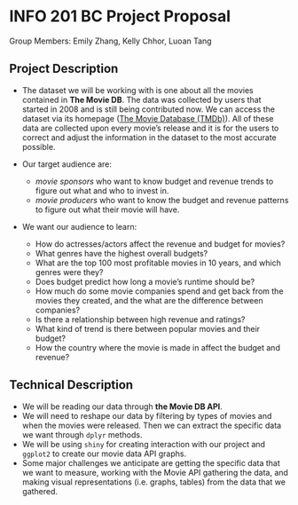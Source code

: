 # INFO 201 BC Project Proposal
Group Members: Emily Zhang, Kelly Chhor, Luoan Tang
## Project Description
- The dataset we will be working with is one about all the movies contained in **The Movie DB**. The data was collected by users that started in 2008 and is still being contributed now. We can access the dataset via its homepage ([The Movie Database (TMDb)](https://www.themoviedb.org/)). All of these data are collected upon every movie’s release and it is for the users to correct and adjust the information in the dataset to the most accurate possible.

- Our target audience are:
  - *movie sponsors* who want to know budget and revenue trends to figure out what and who to invest in.
  - *movie producers* who want to know the budget and revenue patterns to figure out what their movie will have.

- We want our audience to learn:
  - How do actresses/actors affect the revenue and budget for movies?
  - What genres have the highest overall budgets?
  - What are the top 100 most profitable movies in 10 years, and which genres were they?
  - Does budget predict how long a movie’s runtime should be?
  - How much do some movie companies spend and get back from the movies they created, and the what are the difference between companies?
  - Is there a relationship between high revenue and ratings?
  - What kind of trend is there between popular movies and their budget?
  - How the country where the movie is made in affect the budget and revenue?

## Technical Description
- We will be reading our data through **the Movie DB API**.
- We will need to reshape our data by filtering by types of movies and when the movies were released. Then we can extract the specific data we want through `dplyr` methods.
- We will be using `shiny` for creating interaction with our project and `ggplot2` to create our movie data API graphs.
- Some major challenges we anticipate are getting the specific data that we want to measure, working with the Movie API gathering the data, and making visual representations (i.e. graphs, tables) from the data that we gathered.
